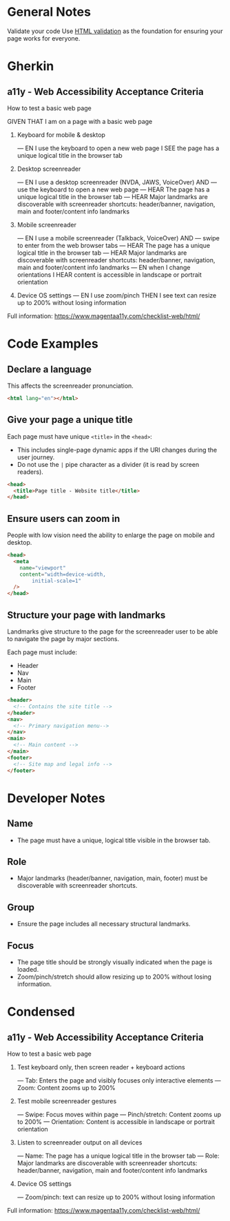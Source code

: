 # General Notes

Validate your code
Use [HTML validation](https://validator.w3.org/nu/) as the foundation for ensuring your page works for everyone.

# Gherkin

## a11y - Web Accessibility Acceptance Criteria

How to test a basic web page

GIVEN THAT I am on a page with a basic web page

1. Keyboard for mobile & desktop

   &mdash; EN I use the keyboard to open a new web page I SEE the page has a unique logical title in the browser tab

2. Desktop screenreader

   &mdash; EN I use a desktop screenreader (NVDA, JAWS, VoiceOver) AND
   &mdash; use the keyboard to open a new web page
   &mdash; HEAR The page has a unique logical title in the browser tab
   &mdash; HEAR Major landmarks are discoverable with screenreader shortcuts: header/banner, navigation, main and footer/content info landmarks

3. Mobile screenreader

   &mdash; EN I use a mobile screenreader (Talkback, VoiceOver) AND
   &mdash; swipe to enter from the web browser tabs
   &mdash; HEAR The page has a unique logical title in the browser tab
   &mdash; HEAR Major landmarks are discoverable with screenreader shortcuts: header/banner, navigation, main and footer/content info landmarks
   &mdash; EN when I change orientations I HEAR content is accessible in landscape or portrait orientation

4. Device OS settings
   &mdash; EN I use zoom/pinch THEN I see text can resize up to 200% without losing information

Full information: https://www.magentaa11y.com/checklist-web/html/

# Code Examples

## Declare a language

This affects the screenreader pronunciation.

```html
<html lang="en"></html>
```

## Give your page a unique title

Each page must have unique `<title>` in the `<head>`:

- This includes single-page dynamic apps if the URI changes during the user journey.
- Do not use the `|` pipe character as a divider (it is read by screen readers).

```html
<head>
  <title>Page title - Website title</title>
</head>
```

## Ensure users can zoom in

People with low vision need the ability to enlarge the page on mobile and desktop.

```html
<head>
  <meta
    name="viewport"
    content="width=device-width, 
        initial-scale=1"
  />
</head>
```

## Structure your page with landmarks

Landmarks give structure to the page for the screenreader user to be able to navigate the page by major sections.

Each page must include:

- Header
- Nav
- Main
- Footer

```html
<header>
  <!-- Contains the site title -->
</header>
<nav>
  <!-- Primary navigation menu-->
</nav>
<main>
  <!-- Main content -->
</main>
<footer>
  <!-- Site map and legal info -->
</footer>
```

# Developer Notes

## Name

- The page must have a unique, logical title visible in the browser tab.

## Role

- Major landmarks (header/banner, navigation, main, footer) must be discoverable with screenreader shortcuts.

## Group

- Ensure the page includes all necessary structural landmarks.

## Focus

- The page title should be strongly visually indicated when the page is loaded.
- Zoom/pinch/stretch should allow resizing up to 200% without losing information.

# Condensed

## a11y - Web Accessibility Acceptance Criteria

How to test a basic web page

1. Test keyboard only, then screen reader + keyboard actions

   &mdash; Tab: Enters the page and visibly focuses only interactive elements
   &mdash; Zoom: Content zooms up to 200%

2. Test mobile screenreader gestures

   &mdash; Swipe: Focus moves within page
   &mdash; Pinch/stretch: Content zooms up to 200%
   &mdash; Orientation: Content is accessible in landscape or portrait orientation

3. Listen to screenreader output on all devices

   &mdash; Name: The page has a unique logical title in the browser tab
   &mdash; Role: Major landmarks are discoverable with screenreader shortcuts: header/banner, navigation, main and footer/content info landmarks

4. Device OS settings

   &mdash; Zoom/pinch: text can resize up to 200% without losing information

Full information: https://www.magentaa11y.com/checklist-web/html/
